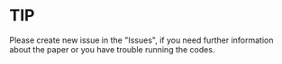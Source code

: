 # TIP

Please create new issue in the "Issues", if you need further information about the paper or you have trouble running the codes.
